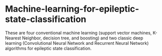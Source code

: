 # Machine-learning-for-epileptic-state-classification
These are four conventional machine learning (support vector machines, K-Nearest Neighbor, decision tree, and boosting) and two classic deep learning (Convolutional Neural Network and Recurrent Neural Network) algorithms for epileptic state classification.
